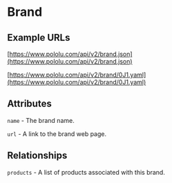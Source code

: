 # Brand

## Example URLs

[https://www.pololu.com/api/v2/brand.json](https://www.pololu.com/api/v2/brand.json)

[https://www.pololu.com/api/v2/brand/0J1.yaml](https://www.pololu.com/api/v2/brand/0J1.yaml)

## Attributes

`name` - The brand name.

`url` - A link to the brand web page.

## Relationships

`products` - A list of products associated with this brand.
